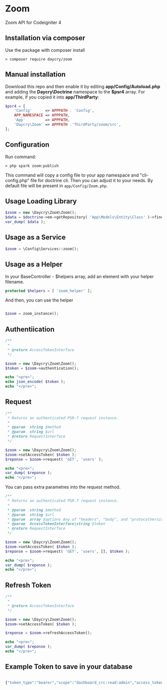 # Zoom

Zoom API for Codeigniter 4

## Installation via composer

Use the package with composer install

	> composer require daycry/zoom

## Manual installation

Download this repo and then enable it by editing **app/Config/Autoload.php** and adding the **Daycry\Doctrine**
namespace to the **$psr4** array. For example, if you copied it into **app/ThirdParty**:

```php
$psr4 = [
    'Config'      => APPPATH . 'Config',
    APP_NAMESPACE => APPPATH,
    'App'         => APPPATH,
    'Daycry\Zoom' => APPPATH .'ThirdParty/zoom/src',
];
```

## Configuration

Run command:

	> php spark zoom:publish

This command will copy a config file to your app namespace and "cli-config.php" file for doctrine cli.
Then you can adjust it to your needs. By default file will be present in `app/Config/Zoom.php`.


## Usage Loading Library

```php
$zoom = new \Daycry\Zoom\Zoom();
$data = $doctrine->em->getRepository( 'App\Models\Entity\Class' )->findOneBy( array( 'id' => 1 ) );
var_dump( $data );

```

## Usage as a Service

```php
$zoom = \Config\Services::zoom();

```

## Usage as a Helper

In your BaseController - $helpers array, add an element with your helper filename.

```php
protected $helpers = [ 'zoom_helper' ];

```

And then, you can use the helper

```php

$zoom = zoom_instance();


```

## Authentiication

```php
/**
 *
 * @return AccessTokenInterface
 */

$zoom = new \Daycry\Zoom\Zoom();
$token = $zoom->authentication();

echo "<pre>";
echo json_encode( $token );
echo "</pre>";

```

## Request

```php
/**
 * Returns an authenticated PSR-7 request instance.
 *
 * @param  string $method
 * @param  string $url
 * @return RequestInterface
 */

$zoom = new \Daycry\Zoom\Zoom();
$zoom->setAccessToken( $token );
$reponse = $zoom->request( 'GET', 'users' );

echo "<pre>";
var_dump( $reponse );
echo "</pre>";

```

You can pass extra parametres into the request method.


```php
/**
 * Returns an authenticated PSR-7 request instance.
 *
 * @param  string $method
 * @param  string $url
 * @param  array $options Any of "headers", "body", and "protocolVersion".
 * @param  AccessTokenInterface|string $token
 * @return RequestInterface
 */

$zoom = new \Daycry\Zoom\Zoom();
$zoom->setAccessToken( $token );
$reponse = $zoom->request( 'GET', 'users', [], $token );

echo "<pre>";
var_dump( $reponse );
echo "</pre>";

```

## Refresh Token

```php
/**
 *
 * @return AccessTokenInterface
 */

$zoom = new \Daycry\Zoom\Zoom();
$zoom->setAccessToken( $token );

$reponse = $zoom->refreshAccessToken();

echo "<pre>";
var_dump( $reponse );
echo "</pre>";

```

## Example Token to save in your database

```php

{"token_type":"bearer","scope":"dashboard_crc:read:admin","access_token":"xxxxx","refresh_token":"xxxxxx","expires":1586716974}

```
